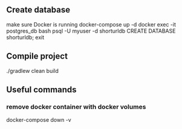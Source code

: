 ## Create database

make sure Docker is running
docker-compose up -d
docker exec -it postgres_db bash
psql -U myuser -d shorturldb
CREATE DATABASE shorturldb;
exit

## Compile project

./gradlew clean build



## Useful commands
### remove docker container with docker volumes
docker-compose down -v

